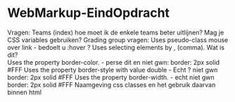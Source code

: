 # WebMarkup-EindOpdracht

Vragen:
Teams (index) hoe moet ik de enkele teams beter uitlijnen?
Mag je CSS variables gebruiken?
Grading group vragen: 
Uses pseudo-class mouse over link - bedoelt u :hover ?
Uses selecting elements by , (comma). Wat is dit?	
Uses the property border-color. - perse dit en niet gwn: border: 2px solid #FFF
Uses the property border-style with value double - Echt ? niet gwn  border: 2px solid #FFF
Uses the property border-width. - echt niet gwn border: 2px solid #FFF
Naamgeving css classes en het gebruik daarvan binnen html